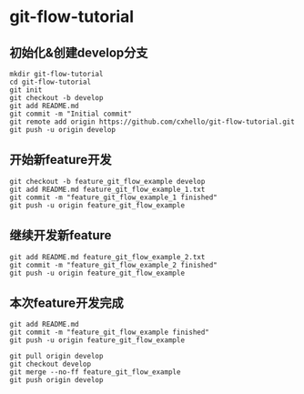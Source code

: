 # git-flow-tutorial

## 初始化&创建develop分支

```shell
mkdir git-flow-tutorial
cd git-flow-tutorial
git init
git checkout -b develop
git add README.md
git commit -m "Initial commit"
git remote add origin https://github.com/cxhello/git-flow-tutorial.git
git push -u origin develop
```
## 开始新feature开发

```shell
git checkout -b feature_git_flow_example develop
git add README.md feature_git_flow_example_1.txt
git commit -m "feature_git_flow_example_1 finished"
git push -u origin feature_git_flow_example
```

## 继续开发新feature

```shell
git add README.md feature_git_flow_example_2.txt
git commit -m "feature_git_flow_example_2 finished"
git push -u origin feature_git_flow_example
```

## 本次feature开发完成

```shell
git add README.md
git commit -m "feature_git_flow_example finished"
git push -u origin feature_git_flow_example

git pull origin develop
git checkout develop
git merge --no-ff feature_git_flow_example
git push origin develop
```